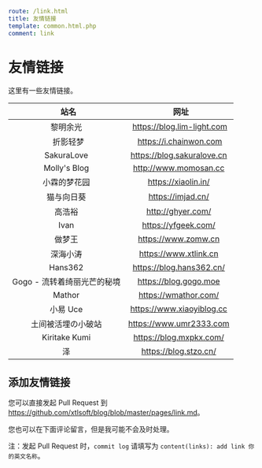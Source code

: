 ```yaml
route: /link.html
title: 友情链接
template: common.html.php
comment: link
```

# 友情链接

这里有一些友情链接。

|             站名            |              网址             |
| :-------------------------: | :---------------------------: |
|          黎明余光           |  <https://blog.lim-light.com> |
|           折影轻梦          |    <https://i.chainwon.com>   |
|         SakuraLove          | <https://blog.sakuralove.cn>  |
|        Molly's Blog         |    <http://www.momosan.cc>    |
|        小霖的梦花园         |     <https://xiaolin.in/>     |
|         猫与向日葵          |      <https://imjad.cn/>      |
|           高浩裕            |      <http://ghyer.com/>      |
|            Ivan             |     <https://yfgeek.com/>     |
|           做梦王            |     <https://www.zomw.cn>     |
|          深海小涛           |    <https://www.xtlink.cn>    |
|           Hans362           |  <https://blog.hans362.cn/>   |
| Gogo - 流转着绮丽光芒的秘境 |    <https://blog.gogo.moe>    |
|           Mathor            |    <https://wmathor.com/>     |
|           小易 Uce          |   <https://www.xiaoyiblog.cc>  |
| 土间被活埋の小破站 | <https://www.umr2333.com> |
| Kiritake Kumi | <https://blog.mxpkx.com/> |
| 泽 | <https://blog.stzo.cn/> |

## 添加友情链接

您可以直接发起 Pull Request 到 <https://github.com/xtlsoft/blog/blob/master/pages/link.md>。

您也可以在下面评论留言，但是我可能不会及时处理。

注：发起 Pull Request 时，`commit log` 请填写为 `content(links): add link 你的英文名称`。

